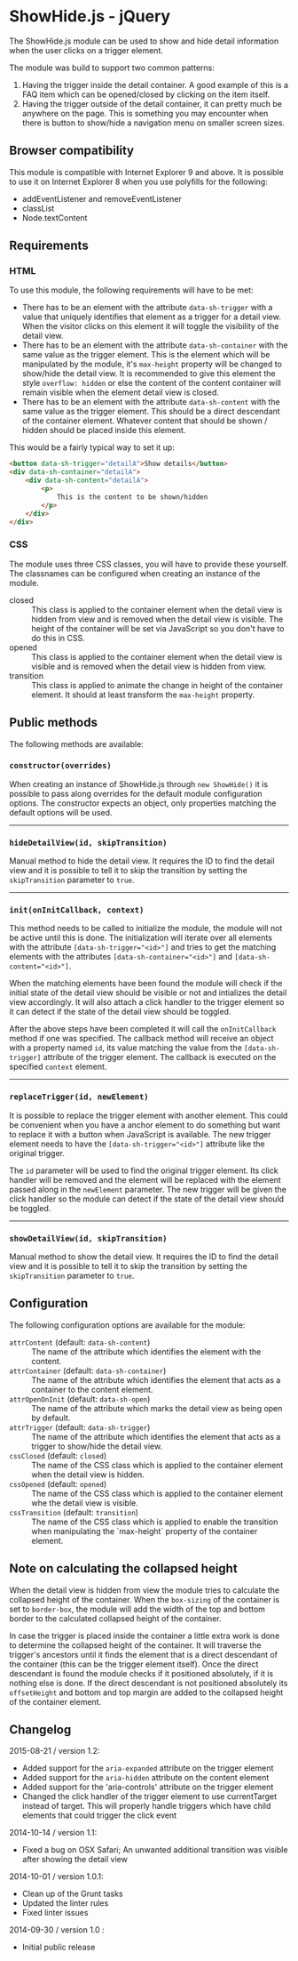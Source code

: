 ShowHide.js - jQuery
===
The ShowHide.js module can be used to show and hide detail information when the user clicks on a trigger element.

The module was build to support two common patterns:

1. Having the trigger inside the detail container. A good example of this is a FAQ item which can be opened/closed by clicking on the item itself.
2. Having the trigger outside of the detail container, it can pretty much be anywhere on the page. This is something you may encounter when there is button to show/hide a navigation menu on smaller screen sizes.

Browser compatibility
---
This module is compatible with Internet Explorer 9 and above. It is possible to use it on Internet Explorer 8 when you use polyfills for the following:

- addEventListener and removeEventListener
- classList
- Node.textContent

Requirements
---
### HTML
To use this module, the following requirements will have to be met:

- There has to be an element with the attribute `data-sh-trigger` with a value that uniquely identifies that element as a trigger for a detail view. When the visitor clicks on this element it will toggle the visibility of the detail view.
- There has to be an element with the attribute `data-sh-container` with the same value as the trigger element. This is the element which will be manipulated by the module, it's `max-height` property will be changed to show/hide the detail view. It is recommended to give this element the style `overflow: hidden` or else the content of the content container will remain visible when the element detail view is closed.
- There has to be an element with the attribute `data-sh-content` with the same value as the trigger element. This should be a direct descendant of the container element. Whatever content that should be shown / hidden should be placed inside this element.

This would be a fairly typical way to set it up:
```html
<button data-sh-trigger="detailA">Show details</button>
<div data-sh-container="detailA">
	<div data-sh-content="detailA">
		<p>
			This is the content to be shown/hidden
		</p>
	</div>
</div>
```

### CSS
The module uses three CSS classes, you will have to provide these yourself. The classnames can be configured when creating an instance of the module.
<dl>
	<dt>closed<dt>
	<dd>This class is applied to the container element when the detail view is hidden from view and is removed when the detail view is visible. The height of the container will be set via JavaScript so you don't have to do this in CSS.</dd>
	<dt>opened</dt>
	<dd>This class is applied to the container element when the detail view is visible and is removed when the detail view is hidden from view.</dd>
	<dt>transition</dt>
	<dd>This class is applied to animate the change in height of the container element. It should at least transform the <code>max-height</code> property.</dd>
</dl>


Public methods
---
The following methods are available:

### `constructor(overrides)`
When creating an instance of ShowHide.js through `new ShowHide()` it is possible to pass along overrides for the default module configuration options. The constructor expects an object, only properties matching the default options will be used.
- - -

### `hideDetailView(id, skipTransition)`
Manual method to hide the detail view. It requires the ID to find the detail view and it is possible to tell it to skip the transition by setting the `skipTransition` parameter to `true`.
- - -

### `init(onInitCallback, context)`
This method needs to be called to initialize the module, the module will not be active until this is done. The initialization will iterate over all elements with the attribute `[data-sh-trigger="<id>"]` and tries to get the matching elements with the attributes `[data-sh-container="<id>"]` and `[data-sh-content="<id>"]`.

When the matching elements have been found the module will check if the initial state of the detail view should be visible or not and intializes the detail view accordingly. It will also attach a click handler to the trigger element so it can detect if the state of the detail view should be toggled.

After the above steps have been completed it will call the `onInitCallback` method if one was specified. The callback method will receive an object with a property named `id`, its value matching the value from the `[data-sh-trigger]` attribute of the trigger element. The callback is executed on the specified `context` element.
- - -

### `replaceTrigger(id, newElement)`
It is possible to replace the trigger element with another element. This could be convenient when you have a anchor element to do something but want to replace it with a button when JavaScript is available. The new trigger element needs to have the `[data-sh-trigger="<id>"]` attribute like the original trigger.

The `id` parameter will be used to find the original trigger element. Its click handler will be removed and the element will be replaced with the element passed along in the `newElement` parameter. The new trigger will be given the click handler so the module can detect if the state of the detail view should be toggled.
- - -

### `showDetailView(id, skipTransition)`
Manual method to show the detail view. It requires the ID to find the detail view and it is possible to tell it to skip the transition by setting the `skipTransition` parameter to `true`.

Configuration
---
The following configuration options are available for the module:
<dl>
	<dt><code>attrContent</code> (default: <code>data-sh-content</code>)</dt>
	<dd>The name of the attribute which identifies the element with the content.</dd>
	<dt><code>attrContainer</code> (default: <code>data-sh-container</code>)</dt>
	<dd>The name of the attribute which identifies the element that acts as a container to the content element.</dd>
	<dt><code>attrOpenOnInit</code> (default: <code>data-sh-open</code>)</dt>
	<dd>The name of the attribute which marks the detail view as being open by default.</dd>
	<dt><code>attrTrigger</code> (default: <code>data-sh-trigger</code>)</dt>
	<dd>The name of the attribute which identifies the element that acts as a trigger to show/hide the detail view.</dd>
	<dt><code>cssClosed</code> (default: <code>closed</code>)</dt>
	<dd>The name of the CSS class which is applied to the container element when the detail view is hidden.</dd>
	<dt><code>cssOpened</code> (default: <code>opened</code>)</dt>
	<dd>The name of the CSS class which is applied to the container element whe the detail view is visible.</dd>
	<dt><code>cssTransition</code> (default: <code>transition</code>)</dt>
	<dd>The name of the CSS class which is applied to enable the transition when manipulating the `max-height` property of the container element.</dd>
</dl>

Note on calculating the collapsed height
---
When the detail view is hidden from view the module tries to calculate the collapsed height of the container. When the `box-sizing` of the container is set to `border-box`, the module will add the width of the top and bottom border to the calculated collapsed height of the container.

In case the trigger is placed inside the container a little extra work is done to determine the collapsed height of the container. It will traverse the trigger's ancestors until it finds the element that is a direct descendant of the container (this can be the trigger element itself). Once the direct descendant is found the module checks if it positioned absolutely, if it is nothing else is done. If the direct descendant is not positioned absolutely its `offsetHeight` and bottom and top margin are added to the collapsed height of the container element.

Changelog
---
2015-08-21 / version 1.2:
- Added support for the `aria-expanded` attribute on the trigger element
- Added support for the `aria-hidden` attribute on the content element
- Added support for the 'aria-controls' attribute on the trigger element
- Changed the click handler of the trigger element to use currentTarget instead
  of target. This will properly handle triggers which have child elements that
  could trigger the click event

2014-10-14 / version 1.1:
- Fixed a bug on OSX Safari; An unwanted additional transition was visible after showing the detail view

2014-10-01 / version 1.0.1:
- Clean up of the Grunt tasks
- Updated the linter rules
- Fixed linter issues

2014-09-30 / version 1.0  :
- Initial public release
